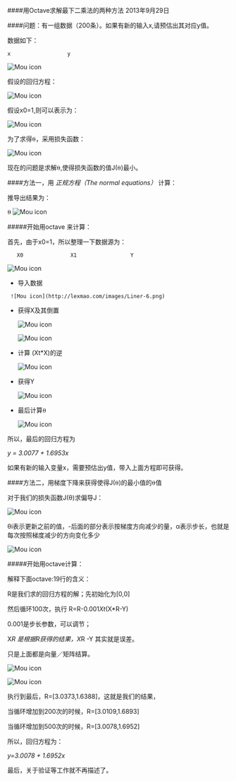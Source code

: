 ####用Octave求解最下二乘法的两种方法
2013年9月29日

####问题：有一组数据（200条）。如果有新的输入x,请预估出其对应y值。

  数据如下：
  
    x                  y
   ![Mou icon](http://lexmao.com/images/Liner-0.png)
  
  
  
   假设的回归方程：
 
      
   ![Mou icon](http://lexmao.com/images/Liner-1.png)
  
   假设x0=1,则可以表示为：
  
  
   ![Mou icon](http://lexmao.com/images/Liner-2.png)
  
   为了求得⍬，采用损失函数：
  
   ![Mou icon](http://lexmao.com/images/Liner-3.png)
   
   
   现在的问题是求解⍬,使得损失函数的值J(⍬)最小。
   
  

####方法一，用 *正规方程（The normal equations）* 计算：

 
  
   推导出结果为：
  
   ⍬ ![Mou icon](http://lexmao.com/images/Liner-4.png)
  
  
  
#####开始用octave 来计算：
  
  
   首先，由于x0=1，所以整理一下数据源为：
  
       X0               X1                 Y
  
   ![Mou icon](http://lexmao.com/images/Liner-5.png)
  
   *  导入数据
       
     ![Mou icon](http://lexmao.com/images/Liner-6.png)
      

   * 获得X及其倒置
  
  
     ![Mou icon](http://lexmao.com/images/Liner-7.png)
    
  
     ![Mou icon](http://lexmao.com/images/Liner-8.png)
    

   * 计算 (Xt*X)的逆


      ![Mou icon](http://lexmao.com/images/Liner-9.png)



   * 获得Y

      ![Mou icon](http://lexmao.com/images/Liner-10.png)
   
   * 最后计算⍬

      ![Mou icon](http://lexmao.com/images/Liner-11.png)
   


   所以，最后的回归方程为
   
   *y = 3.0077 + 1.6953x*
   
   
   如果有新的输入变量x，需要预估出y值，带入上面方程即可获得。
   
   
   
####方法二，用梯度下降来获得使得J(⍬)的最小值的⍬值

    
   对于我们的损失函数J(θ)求偏导J：
   
   
   ![Mou icon](http://lexmao.com/images/Liner-12.png)
   
   θi表示更新之前的值，-后面的部分表示按梯度方向减少的量，α表示步长，也就是每次按照梯度减少的方向变化多少

   ![Mou icon](http://lexmao.com/images/Liner-13.png)
   
   
#####开始用octave计算：
   
   
   解释下面octave:19行的含义：
   
   R是我们求的回归方程的解；先初始化为[0,0] 
   
   然后循环100次，执行 R=R-0.001*Xt*(X*R-Y)
   
   0.001是步长参数，可以调节；
   
   X*R 是根据R获得的结果，X*R -Y 其实就是误差。
   
   只是上面都是向量／矩阵结算。
   

 
   ![Mou icon](http://lexmao.com/images/Liner-15.png)


   ![Mou icon](http://lexmao.com/images/Liner-16.png)
   
   执行到最后，R=[3.0373,1.6388]，这就是我们的结果，
   
   当循环增加到200次的时候，R=[3.0109,1.6893]
   
   当循环增加到500次的时候，R=[3.0078,1.6952]
   
   所以，回归方程为：
   
   *y=3.0078 + 1.6952x*
    
    
    
   最后，关于验证等工作就不再描述了。
    
    
   


 
